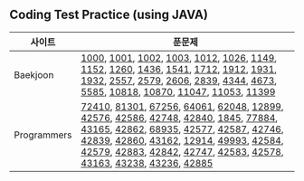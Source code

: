 ## Coding Test Practice (using JAVA)


| 사이트              |  푼문제                                                       |
| ----------------- | ------------------------------------------------------------- |
| Baekjoon | [1000](https://www.acmicpc.net/problem/1000), [1001](https://www.acmicpc.net/problem/1001), [1002](https://www.acmicpc.net/problem/1002), [1003](https://www.acmicpc.net/problem/1003), [1012](https://www.acmicpc.net/problem/1012), [1026](https://www.acmicpc.net/problem/1026), [1149](https://www.acmicpc.net/problem/1149), [1152](https://www.acmicpc.net/problem/1152), [1260](https://www.acmicpc.net/problem/1260), [1436](https://www.acmicpc.net/problem/1436), [1541](https://www.acmicpc.net/problem/1541), [1712](https://www.acmicpc.net/problem/1712), [1912](https://www.acmicpc.net/problem/1912), [1931](https://www.acmicpc.net/problem/1931), [1932](https://www.acmicpc.net/problem/1932), [2557](https://www.acmicpc.net/problem/2557), [2579](https://www.acmicpc.net/problem/2579), [2606](https://www.acmicpc.net/problem/2606), [2839](https://www.acmicpc.net/problem/2839), [4344](https://www.acmicpc.net/problem/4344), [4673](https://www.acmicpc.net/problem/4673), [5585](https://www.acmicpc.net/problem/5585), [10818](https://www.acmicpc.net/problem/10818), [10870](https://www.acmicpc.net/problem/10870), [11047](https://www.acmicpc.net/problem/11047), [11053](https://www.acmicpc.net/problem/11053), [11399](https://www.acmicpc.net/problem/11399) |
| Programmers | [72410](https://programmers.co.kr/learn/courses/30/lessons/72410), [81301](https://programmers.co.kr/learn/courses/30/lessons/81301), [67256](https://programmers.co.kr/learn/courses/30/lessons/67256), [64061](https://programmers.co.kr/learn/courses/30/lessons/64061), [62048](https://programmers.co.kr/learn/courses/30/lessons/62048), [12899](https://programmers.co.kr/learn/courses/30/lessons/12899), [42576](https://programmers.co.kr/learn/courses/30/lessons/42576), [42586](https://programmers.co.kr/learn/courses/30/lessons/42586), [42748](https://programmers.co.kr/learn/courses/30/lessons/42748), [42840](https://programmers.co.kr/learn/courses/30/lessons/42840), [1845](https://programmers.co.kr/learn/courses/30/lessons/1845), [77884](https://programmers.co.kr/learn/courses/30/lessons/77884), [43165](https://programmers.co.kr/learn/courses/30/lessons/43165), [42862](https://programmers.co.kr/learn/courses/30/lessons/42862), [68935](https://programmers.co.kr/learn/courses/30/lessons/68935), [42577](https://programmers.co.kr/learn/courses/30/lessons/42577), [42587](https://programmers.co.kr/learn/courses/30/lessons/42587), [42746](https://programmers.co.kr/learn/courses/30/lessons/42746), [42839](https://programmers.co.kr/learn/courses/30/lessons/42839), [42860](https://programmers.co.kr/learn/courses/30/lessons/42860), [43162](https://programmers.co.kr/learn/courses/30/lessons/43162), [12914](https://programmers.co.kr/learn/courses/30/lessons/12914), [49993](https://programmers.co.kr/learn/courses/30/lessons/49993), [42584](https://programmers.co.kr/learn/courses/30/lessons/42584), [42579](https://programmers.co.kr/learn/courses/30/lessons/42579), [42883](https://programmers.co.kr/learn/courses/30/lessons/42883), [42842](https://programmers.co.kr/learn/courses/30/lessons/42842), [42747](https://programmers.co.kr/learn/courses/30/lessons/42747), [42583](https://programmers.co.kr/learn/courses/30/lessons/42583), [42578](https://programmers.co.kr/learn/courses/30/lessons/42578), [43163](https://programmers.co.kr/learn/courses/30/lessons/43163), [43238](https://programmers.co.kr/learn/courses/30/lessons/43238), [43236](https://programmers.co.kr/learn/courses/30/lessons/43236), [42885](https://programmers.co.kr/learn/courses/30/lessons/42885) |
